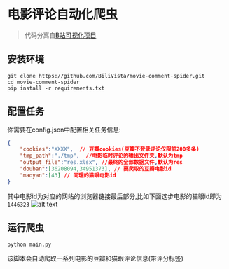 # 电影评论自动化爬虫

> 代码分离自[B站可视化项目](https://github.com/BiliVista)

## 安装环境

```shell
git clone https://github.com/BiliVista/movie-comment-spider.git
cd movie-comment-spider
pip install -r requirements.txt
```

## 配置任务

你需要在config.json中配置相关任务信息:

```json
{
    "cookies":"XXXX",  // 豆瓣cookies(豆瓣不登录评论仅限前200多条)
    "tmp_path":"./tmp",  //电影临时评论的输出文件夹,默认为tmp
    "output_file":"res.xlsx", //最终的全部数据文件,默认为res
    "douban":[36208094,34951373], // 要爬取的豆瓣电影id
    "maoyan":[43] // 同理的猫眼电影id
}
```

其中电影id为对应的网站的浏览器链接最后部分,比如下面这步电影的猫眼id即为`1446323`
![alt text](https://cdn.jsdelivr.net/gh/open17/Pic/img/202405160015105.png)


## 运行爬虫

```shell
python main.py
```

该脚本会自动爬取一系列电影的豆瓣和猫眼评论信息(带评分标签)


